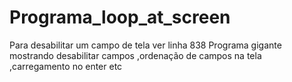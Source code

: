 # Programa_loop_at_screen
Para desabilitar um campo de tela ver linha 838
Programa gigante mostrando desabilitar campos ,ordenação de campos na tela ,carregamento no enter etc
